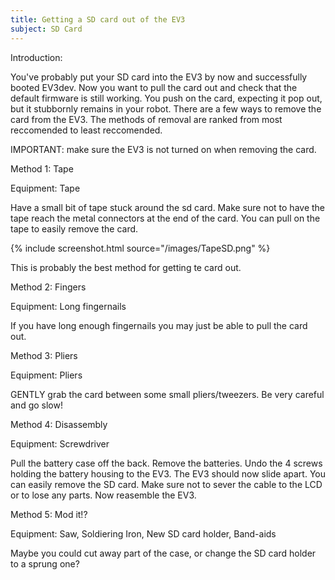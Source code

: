 ```yaml
---
title: Getting a SD card out of the EV3
subject: SD Card
---
```


Introduction:

You've probably put your SD card into the EV3 by now and successfully booted EV3dev. Now you want to pull the card out and check that the default firmware is still working. You push on the card, expecting it pop out, but it stubbornly remains in your robot. There are a few ways to remove the card from the EV3. The methods of removal are ranked from most reccomended to least reccomended.

IMPORTANT: make sure the EV3 is not turned on when removing the card.

Method 1: Tape

Equipment: Tape

Have a small bit of tape stuck around the sd card. Make sure not to have the tape reach the metal connectors at the end of the card. You can pull on the tape to easily remove the card.

{% include screenshot.html source="/images/TapeSD.png" %}

This is probably the best method for getting te card out.


Method 2: Fingers

Equipment: Long fingernails

If you have long enough fingernails you may just be able to pull the card out. 


Method 3: Pliers

Equipment: Pliers

GENTLY grab the card between some small pliers/tweezers. Be very careful and go slow!


Method 4: Disassembly

Equipment: Screwdriver

Pull the battery case off the back. Remove the batteries. Undo the 4 screws holding the battery housing to the EV3. The EV3 should now slide apart. You can easily remove the SD card. Make sure not to sever the cable to the LCD or to lose any parts. Now reasemble the EV3.


Method 5: Mod it!?

Equipment: Saw, Soldiering Iron, New SD card holder, Band-aids

Maybe you could cut away part of the case, or change the SD card holder to a sprung one?
